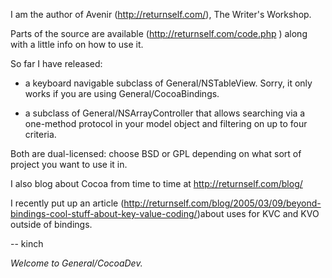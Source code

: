 

I am the author of Avenir (http://returnself.com/), The Writer's Workshop.

Parts of the source are available (http://returnself.com/code.php ) along with a little info on how to use it.

So far I have released:

* a keyboard navigable subclass of General/NSTableView.  Sorry, it only works if you are using General/CocoaBindings.

* a subclass of General/NSArrayController that allows searching via a one-method protocol in your model object and filtering on up to four criteria.

Both are dual-licensed: choose BSD or GPL depending on what sort of project you want to use it in.

I also blog about Cocoa from time to time at http://returnself.com/blog/

I recently put up an article (http://returnself.com/blog/2005/03/09/beyond-bindings-cool-stuff-about-key-value-coding/)about uses for KVC and KVO outside of bindings.

-- kinch

*Welcome to General/CocoaDev.*